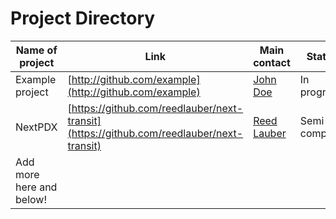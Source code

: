 Project Directory
=============

| Name of project | Link | Main contact | Status |
| --------------- | ------------- | ------------------ | ------ |
| Example project | [http://github.com/example](http://github.com/example) | [John Doe](mailto:johndoe@example.com) | In progress |
| NextPDX | [https://github.com/reedlauber/next-transit](https://github.com/reedlauber/next-transit) | [Reed Lauber](mailto:reedlauber@gmail.com) | Semi-complete |
| Add more here and below! |  |  |  |
